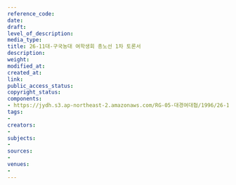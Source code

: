 ```yaml
---
reference_code: 
date: 
draft: 
level_of_description: 
media_type: 
title: 26-11대-구국농대 여학생회 총노선 1차 토론서
description: 
weight: 
modified_at: 
created_at: 
link: 
public_access_status: 
copyright_status: 
components:
- https://jydh.s3.ap-northeast-2.amazonaws.com/RG-05-대경여대협/1996/26-11대-구국농대+여학생회+총노선+1차+토론서.pdf
tags:
- 
creators:
- 
subjects:
- 
sources:
- 
venues:
- 
---
```

